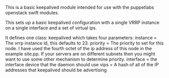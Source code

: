 This is a basic keepalived module intended for use with the puppetlabs 
openstack swift modules.

This sets up a basic keepalived configuration with a single VRRP instance
on a single interface and a set of virtual ips.

It defines one class:
keepalived
which takes four parameters:
instance = The vrrp instance id, this defaults to 23.
priority = The priority to set for this node.  I have used the fourth octet of 
	the ip address of this node in the example site.pp.  If your servers
	are on different subnets then you might want to use some other
	mechanism to determine priority.
interface = the interface device that the daemon should use
vips = A hash of all of the IP addresses that keepalived should be advertising



